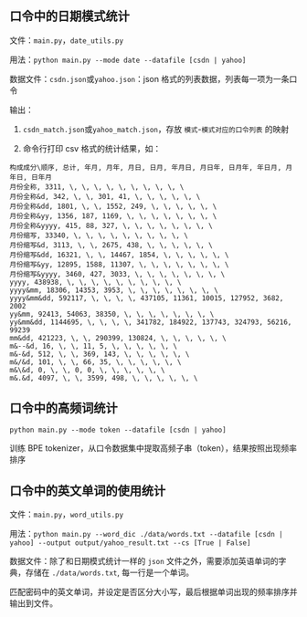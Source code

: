 ## 口令中的日期模式统计

文件：`main.py`，`date_utils.py`

用法：`python main.py --mode date --datafile [csdn | yahoo]`

数据文件：`csdn.json`或`yahoo.json`：json 格式的列表数据，列表每一项为一条口令

输出：

1. `csdn_match.json`或`yahoo_match.json`，存放 `模式`-`模式对应的口令列表` 的映射

2. 命令行打印 csv 格式的统计结果，如：

```
构成成分\顺序, 总计, 年月, 月年, 月日, 日月, 年月日, 月日年, 日月年, 年日月, 月年日, 日年月
月份全称, 3311, \, \, \, \, \, \, \, \, \, \
月份全称&d, 342, \, \, 301, 41, \, \, \, \, \, \
月份全称&dd, 1801, \, \, 1552, 249, \, \, \, \, \, \
月份全称&yy, 1356, 187, 1169, \, \, \, \, \, \, \, \
月份全称&yyyy, 415, 88, 327, \, \, \, \, \, \, \, \
月份缩写, 33340, \, \, \, \, \, \, \, \, \, \
月份缩写&d, 3113, \, \, 2675, 438, \, \, \, \, \, \
月份缩写&dd, 16321, \, \, 14467, 1854, \, \, \, \, \, \
月份缩写&yy, 12895, 1588, 11307, \, \, \, \, \, \, \, \
月份缩写&yyyy, 3460, 427, 3033, \, \, \, \, \, \, \, \
yyyy, 438938, \, \, \, \, \, \, \, \, \, \
yyyy&mm, 18306, 14353, 3953, \, \, \, \, \, \, \, \
yyyy&mm&dd, 592117, \, \, \, \, 437105, 11361, 10015, 127952, 3682, 2002
yy&mm, 92413, 54063, 38350, \, \, \, \, \, \, \, \
yy&mm&dd, 1144695, \, \, \, \, 341782, 184922, 137743, 324793, 56216, 99239
mm&dd, 421223, \, \, 290399, 130824, \, \, \, \, \, \
m&--&d, 16, \, \, 11, 5, \, \, \, \, \, \
m&-&d, 512, \, \, 369, 143, \, \, \, \, \, \
m&/&d, 101, \, \, 66, 35, \, \, \, \, \, \
m&\&d, 0, \, \, 0, 0, \, \, \, \, \, \
m&.&d, 4097, \, \, 3599, 498, \, \, \, \, \, \
```

## 口令中的高频词统计

`python main.py --mode token --datafile [csdn | yahoo]`

训练 BPE tokenizer，从口令数据集中提取高频子串（token），结果按照出现频率排序

## 口令中的英文单词的使用统计

文件：`main.py`，`word_utils.py`

用法：`python main.py --word_dic ./data/words.txt --datafile [csdn | yahoo] --output output/yahoo_result.txt --cs [True | False]`

数据文件：除了和日期模式统计一样的 `json` 文件之外，需要添加英语单词的字典，存储在 `./data/words.txt`, 每一行是一个单词。

匹配密码中的英文单词，并设定是否区分大小写，最后根据单词出现的频率排序并输出到文件。
